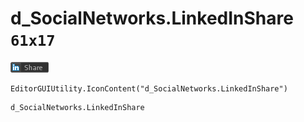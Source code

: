 # d_SocialNetworks.LinkedInShare `61x17`
<img src="/img/d_SocialNetworks.LinkedInShare.png" width=61 height=17>

``` CSharp
EditorGUIUtility.IconContent("d_SocialNetworks.LinkedInShare")
```
```
d_SocialNetworks.LinkedInShare
```
